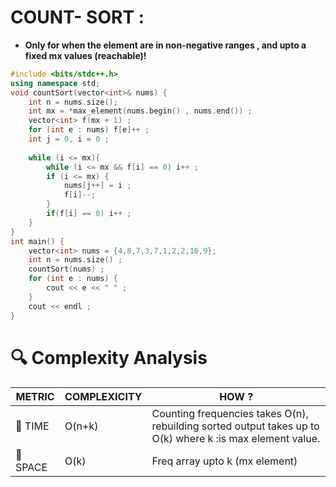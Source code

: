 # COUNT- SORT :
- **Only for when the element are in non-negative ranges , and upto a fixed mx values (reachable)!**
```cpp
#include <bits/stdc++.h>
using namespace std;
void countSort(vector<int>& nums) {
    int n = nums.size();
    int mx = *max_element(nums.begin() , nums.end()) ;
    vector<int> f(mx + 1) ;
    for (int e : nums) f[e]++ ;
    int j = 0, i = 0 ; 
    
    while (i <= mx){
        while (i <= mx && f[i] == 0) i++ ;
        if (i <= mx) {
            nums[j++] = i ;
            f[i]--;
        }
        if(f[i] == 0) i++ ;
    }
}
int main() {
	vector<int> nums = {4,8,7,3,7,1,2,2,16,9};
	int n = nums.size() ;
	countSort(nums) ;
	for (int e : nums) {
	    cout << e << " " ;
	}
	cout << endl ;
}

```

# 🔍 Complexity Analysis


| METRIC   | COMPLEXICITY  |    HOW ? |
|-----------|-------------|------------|
| 🧭 TIME  |  O(n+k)         |  Counting frequencies takes O(n), rebuilding sorted output takes up to O(k) where k :is max element value.         |
| 🧠 SPACE |   O(k)       |   Freq array upto k (mx element)       |
